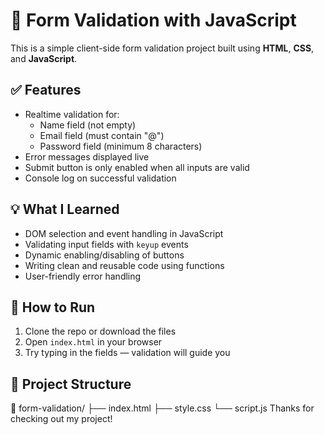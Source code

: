 # 🔐 Form Validation with JavaScript

This is a simple client-side form validation project built using **HTML**, **CSS**, and **JavaScript**.

## ✅ Features

- Realtime validation for:
  - Name field (not empty)
  - Email field (must contain "@")
  - Password field (minimum 8 characters)
- Error messages displayed live
- Submit button is only enabled when all inputs are valid
- Console log on successful validation

## 💡 What I Learned

- DOM selection and event handling in JavaScript
- Validating input fields with `keyup` events
- Dynamic enabling/disabling of buttons
- Writing clean and reusable code using functions
- User-friendly error handling

## 🚀 How to Run

1. Clone the repo or download the files
2. Open `index.html` in your browser
3. Try typing in the fields — validation will guide you

## 📁 Project Structure
📂 form-validation/
├── index.html
├── style.css
└── script.js
Thanks for checking out my project!
